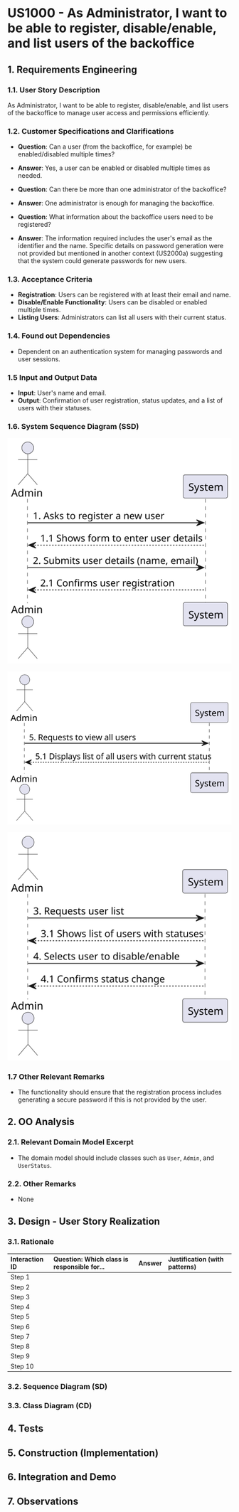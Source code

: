 # US1000 - As Administrator, I want to be able to register, disable/enable, and list users of the backoffice

## 1. Requirements Engineering

### 1.1. User Story Description

As Administrator, I want to be able to register, disable/enable, and list users of the backoffice to manage user access and permissions efficiently.

### 1.2. Customer Specifications and Clarifications

- **Question**: Can a user (from the backoffice, for example) be enabled/disabled multiple times?
- **Answer**: Yes, a user can be enabled or disabled multiple times as needed.

- **Question**: Can there be more than one administrator of the backoffice?
- **Answer**: One administrator is enough for managing the backoffice.

- **Question**: What information about the backoffice users need to be registered?
- **Answer**: The information required includes the user's email as the identifier and the name. Specific details on password generation were not provided but mentioned in another context (US2000a) suggesting that the system could generate passwords for new users.

### 1.3. Acceptance Criteria

- **Registration**: Users can be registered with at least their email and name.
- **Disable/Enable Functionality**: Users can be disabled or enabled multiple times.
- **Listing Users**: Administrators can list all users with their current status.

### 1.4. Found out Dependencies

- Dependent on an authentication system for managing passwords and user sessions.

### 1.5 Input and Output Data

- **Input**: User's name and email.
- **Output**: Confirmation of user registration, status updates, and a list of users with their statuses.

### 1.6. System Sequence Diagram (SSD)

![System Sequence Diagram](01.requirements-engineering/svg/SSD_RegisterNewUser.svg)

![System Sequence Diagram](01.requirements-engineering/svg/SSD_List_Users.svg)

![System Sequence Diagram](01.requirements-engineering/svg/SSD_Enable_Disable_User.svg)





### 1.7 Other Relevant Remarks

- The functionality should ensure that the registration process includes generating a secure password if this is not provided by the user.

## 2. OO Analysis

### 2.1. Relevant Domain Model Excerpt 

- The domain model should include classes such as `User`, `Admin`, and `UserStatus`.

### 2.2. Other Remarks

- None


## 3. Design - User Story Realization

### 3.1. Rationale

| Interaction ID | Question: Which class is responsible for... | Answer  | Justification (with patterns)  |
|:-------------  |:--------------------- |:------------|:---------------------------- |
| Step 1  		 |							 |             |                              |
| Step 2  		 |							 |             |                              |
| Step 3  		 |							 |             |                              |
| Step 4  		 |							 |             |                              |
| Step 5  		 |							 |             |                              |
| Step 6  		 |							 |             |                              |              
| Step 7  		 |							 |             |                              |
| Step 8  		 |							 |             |                              |
| Step 9  		 |							 |             |                              |
| Step 10  		 |							 |             |                              |  

### 3.2. Sequence Diagram (SD)



### 3.3. Class Diagram (CD)


## 4. Tests 



## 5. Construction (Implementation)



## 6. Integration and Demo 



## 7. Observations


